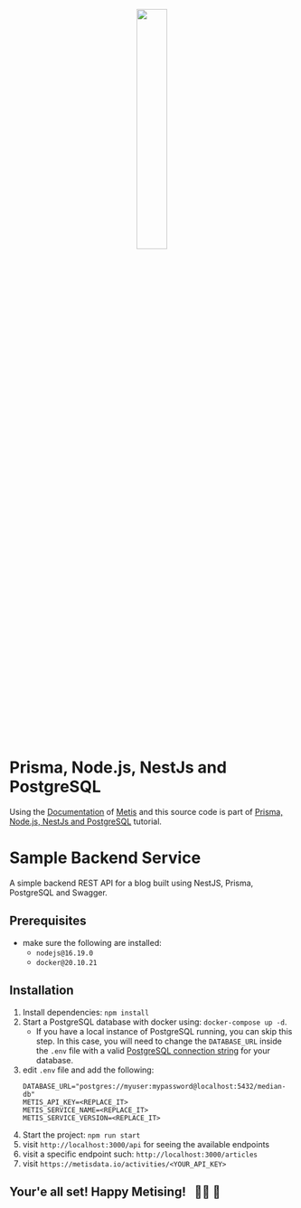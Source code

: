 <p align="center" width="100%">
<a href="https://metisdata.io">
    <img width="33%" src="https://uploads-ssl.webflow.com/62d69ddf7813e9ad935e731f/62de3b0f9e217377201a83b9_metis-logo-white.svg">
    </a>
</p>

# Prisma, Node.js, NestJs and PostgreSQL

Using the [Documentation](https://docs.metisdata.io/metis/sdk-integration/javascript-prisma/nestjs/simple) of [Metis](https://app.metisdata.io/) and this source code is part of [Prisma, Node.js, NestJs and PostgreSQL](https://github.com/TasinIshmam/blog-backend-rest-api-nestjs-prisma) tutorial.


# Sample Backend Service

A simple backend REST API for a blog built using NestJS, Prisma, PostgreSQL and Swagger.

## Prerequisites
- make sure the following are installed:
    - `nodejs@16.19.0`
    - `docker@20.10.21`
## Installation
1. Install dependencies: `npm install`
2. Start a PostgreSQL database with docker using: `docker-compose up -d`. 
    - If you have a local instance of PostgreSQL running, you can skip this step. In this case, you will need to change the `DATABASE_URL` inside the `.env` file with a valid [PostgreSQL connection string](https://www.prisma.io/docs/concepts/database-connectors/postgresql#connection-details) for your database. 
3. edit `.env` file and add the following:
    ```
    DATABASE_URL="postgres://myuser:mypassword@localhost:5432/median-db"
    METIS_API_KEY=<REPLACE_IT>
    METIS_SERVICE_NAME=<REPLACE_IT>
    METIS_SERVICE_VERSION=<REPLACE_IT>
    ```
4. Start the project:  `npm run start`
5. visit `http://localhost:3000/api` for seeing the available endpoints
6. visit a specific endpoint such: `http://localhost:3000/articles`
7. visit `https://metisdata.io/activities/<YOUR_API_KEY>`

## Your'e all set! Happy Metising!  &nbsp; 🎉🎉 🎉 



<!-- https://github.com/TasinIshmam/blog-backend-rest-api-nestjs-prisma -->